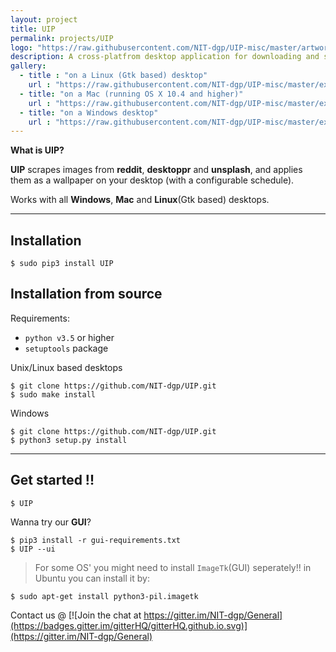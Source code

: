 ```yaml
---
layout: project
title: UIP
permalink: projects/UIP
logo: "https://raw.githubusercontent.com/NIT-dgp/UIP-misc/master/artwork/UIP_logo_v4.png"
description: A cross-platfrom desktop application for downloading and scheduling wallpapers.
gallery:
  - title : "on a Linux (Gtk based) desktop"
    url : "https://raw.githubusercontent.com/NIT-dgp/UIP-misc/master/examples/gnome_wallpaper.png"
  - title: "on a Mac (running OS X 10.4 and higher)"
    url : "https://raw.githubusercontent.com/NIT-dgp/UIP-misc/master/examples/mac_wallpaper.png"
  - title: "on a Windows desktop"
    url : "https://raw.githubusercontent.com/NIT-dgp/UIP-misc/master/examples/win_wallpaper.png"
---
```


**What is UIP?**

**UIP** scrapes images from **reddit**, **desktoppr** and **unsplash**, and
applies them as a wallpaper on your desktop (with a configurable schedule).

Works with all **Windows**, **Mac** and **Linux**(Gtk based) desktops.

***

Installation
------------
```
$ sudo pip3 install UIP
```

Installation from source
------------------------
Requirements:

- `python v3.5` or higher
- `setuptools` package


Unix/Linux based desktops

```
$ git clone https://github.com/NIT-dgp/UIP.git
$ sudo make install
```

Windows

```
$ git clone https://github.com/NIT-dgp/UIP.git
$ python3 setup.py install
```

***

Get started !!
--------------
```
$ UIP
```

Wanna try our **GUI**?

```
$ pip3 install -r gui-requirements.txt
$ UIP --ui
```

>For some OS' you might need to install `ImageTk`(GUI)
seperately!!
>in Ubuntu you can install it by:

```
$ sudo apt-get install python3-pil.imagetk
```

Contact us @ [![Join the chat at https://gitter.im/NIT-dgp/General](https://badges.gitter.im/gitterHQ/gitterHQ.github.io.svg)](https://gitter.im/NIT-dgp/General)

